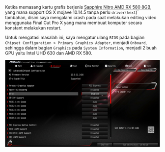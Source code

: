 Ketika memasang kartu grafis berjenis [Sapphire Nitro AMD RX 580 8GB](https://www.sapphiretech.com/en/consumer/nitro-rx-580-8g-g5),
yang mana support OS X mojave 10.14.5 tanpa perlu `driver(kext`)` tambahan,
disini saya mengalami crash pada saat  melakukan editing video menggunaka Final Cut Pro X yang mana membuat komputer secara konstant melakukan restart.

Untuk mengatasi masalah ini, saya mengatur ulang `BIOS` pada bagian `Chipset Configuration > Primary Graphics Adapter`, menjadi `Onboard`,
sehingga dalam bagian `Graphics` pada `System Information`, menjadi 2 buah GPU yaitu Intel UHD 630 dan AMD RX 580.

![Primary Graphics Adapter](https://github.com/javanesse/Asrock-Phantom-Gaming-4s-Hackintosh/raw/master/Images/Asrock%20Phantom%20Gaming%204s/Bios%20Settings/3.jpg)

